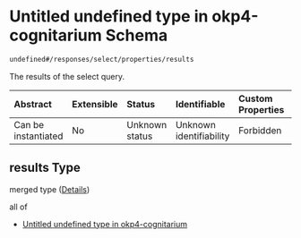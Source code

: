 # Untitled undefined type in okp4-cognitarium Schema

```txt
undefined#/responses/select/properties/results
```

The results of the select query.

| Abstract            | Extensible | Status         | Identifiable            | Custom Properties | Additional Properties | Access Restrictions | Defined In                                                                     |
| :------------------ | :--------- | :------------- | :---------------------- | :---------------- | :-------------------- | :------------------ | :----------------------------------------------------------------------------- |
| Can be instantiated | No         | Unknown status | Unknown identifiability | Forbidden         | Allowed               | none                | [okp4-cognitarium.json\*](schema/okp4-cognitarium.json "open original schema") |

## results Type

merged type ([Details](okp4-cognitarium-responses-selectresponse-properties-results.md))

all of

*   [Untitled undefined type in okp4-cognitarium](okp4-cognitarium-responses-selectresponse-properties-results-allof-0.md "check type definition")

